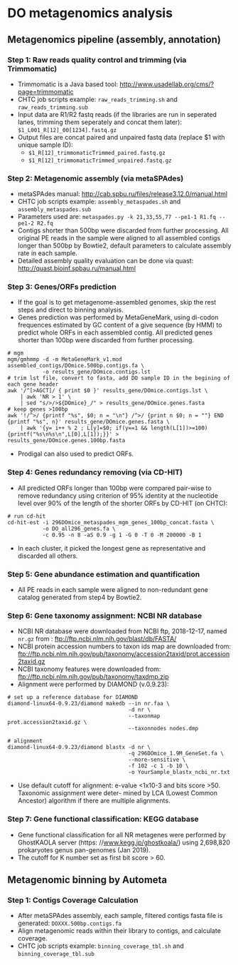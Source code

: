 # DO metagenomics analysis

## **Metagenomics pipeline (assembly, annotation)**

### **Step 1: Raw reads quality control and trimming (via Trimmomatic)**
- Trimmomatic is a Java based tool: http://www.usadellab.org/cms/?page=trimmomatic
- CHTC job scripts example: `raw_reads_trimming.sh` and `raw_reads_trimming.sub`
- Input data are R1/R2 fastq reads (if the libraries are run in seperated lanes, trimming them seperately and concat them later): `$1_L001_R[12]_00[1234].fastq.gz`
- Output files are concat paired and unpaired fastq data (replace $1 with unique sample ID):
    * `$1_R[12]_trimmomaticTrimmed_paired.fastq.gz`
    * `$1_R[12]_trimmomaticTrimmed_unpaired.fastq.gz`

### **Step 2: Metagenomic assembly (via metaSPAdes)**
- metaSPAdes manual: http://cab.spbu.ru/files/release3.12.0/manual.html
- CHTC job scripts example: `assembly_metaspades.sh` and `assembly_metaspades.sub`
- Parameters used are: `metaspades.py -k 21,33,55,77 --pe1-1 R1.fq --pe1-2 R2.fq`
- Contigs shorter than 500bp were discarded from further processing. All original PE reads in the sample were aligned to all assembled contigs longer than 500bp by Bowtie2, default parameters to calculate assembly rate in each sample.
- Detailed assembly quality evaluation can be done via quast: http://quast.bioinf.spbau.ru/manual.html

### **Step 3: Genes/ORFs prediction**
- If the goal is to get metagenome-assembled genomes, skip the rest steps and direct to binning analysis.
- Genes prediction was performed by MetaGeneMark, using di-codon frequences estimated by GC content of a give sequence (by HMM) to predict whole ORFs in each assembled contig. All predicted genes shorter than 100bp were discarded from further processing.
```
# mgm
mgm/gmhmmp -d -m MetaGeneMark_v1.mod assembled_contigs/DOmice.500bp.contigs.fa \
           -o results_gene/DOmice.contigs.lst
# trim lst file, convert to fasta, add DO sample ID in the begining of each gene header
awk '/^[>AGCT]/ { print $0 }' results_gene/DOmice.contigs.lst \
    | awk 'NR > 1' \
    | sed "s/>/>${DOmice}_/" > results_gene/DOmice.genes.fasta
# keep genes >100bp
awk '!/^>/ {printf "%s", $0; n = "\n"} /^>/ {print n $0; n = ""} END {printf "%s", n}' results_gene/DOmice.genes.fasta \
    | awk '{y= i++ % 2 ; L[y]=$0; if(y==1 && length(L[1])>=100) {printf("%s\n%s\n",L[0],L[1]);}}' > results_gene/DOmice.genes.100bp.fasta

```
- Prodigal can also used to predict ORFs.

### **Step 4: Genes redundancy removing (via CD-HIT)**
- All predicted ORFs longer than 100bp were compared pair-wise to remove redundancy using criterion of 95% identity at the nucleotide level over 90% of the length of the shorter ORFs by CD-HIT (on CHTC):
```
# run cd-hit
cd-hit-est -i 296DOmice_metaspades_mgm_genes_100bp_concat.fasta \
           -o DO_all296_genes.fa \
           -c 0.95 -n 8 -aS 0.9 -g 1 -G 0 -T 0 -M 200000 -B 1
```
- In each cluster, it picked the longest gene as representative and discarded all others.

### **Step 5: Gene abundance estimation and quantification**
- All PE reads in each sample were aligned to non-redundant gene catalog generated from step4 by Bowtie2.

### **Step 6: Gene taxonomy assignment: NCBI NR database**
- NCBI NR database were downloaded from NCBI ftp, 2018-12-17, named `nr.gz` from : ftp://ftp.ncbi.nlm.nih.gov/blast/db/FASTA/
- NCBI protein accession numbers to taxon ids map are downloaded from: ftp://ftp.ncbi.nlm.nih.gov/pub/taxonomy/accession2taxid/prot.accession2taxid.gz
- NCBI taxonomy features were downloaded from: ftp://ftp.ncbi.nlm.nih.gov/pub/taxonomy/taxdmp.zip
- Alignment were performed by DIAMOND (v.0.9.23):
```
# set up a reference database for DIAMOND
diamond-linux64-0.9.23/diamond makedb --in nr.faa \
                                      -d nr \ 
                                      --taxonmap prot.accession2taxid.gz \
                                      --taxonnodes nodes.dmp

# alignment
diamond-linux64-0.9.23/diamond blastx -d nr \
                                      -q 296DOmice_1.9M_GeneSet.fa \
                                      --more-sensitive \
                                      -f 102 -c 1 -b 10 \
                                      -o YourSample_blastx_ncbi_nr.txt
```
- Use default cutoff for alignment: e-value <1x10-3 and bits score >50. Taxonomic assignment were deter- mined by LCA (Lowest Common Ancestor) algorithm if there are multiple alignments. 

### **Step 7: Gene functional classification: KEGG database**
- Gene functional classification for all NR metagenes were performed by GhostKAOLA server (https: //www.kegg.jp/ghostkoala/) using 2,698,820 prokaryotes genus pan-genomes (Jan 2019).
- The cutoff for K number set as first bit score > 60.


## **Metagenomic binning by Autometa**

### **Step 1: Contigs Coverage Calculation**
- After metaSPAdes assembly, each sample, filtered contigs fasta file is generated: `DOXXX.500bp.contigs.fa`
- Align metagenomic reads within their library to contigs, and calculate coverage.
- CHTC job scripts example: `binning_coverage_tbl.sh` and `binning_coverage_tbl.sub`



